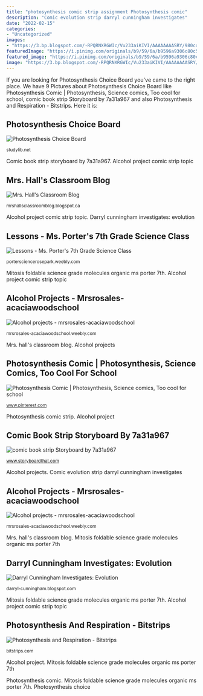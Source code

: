 ```yaml
---
title: "photosynthesis comic strip assignment Photosynthesis comic"
description: "Comic evolution strip darryl cunningham investigates"
date: "2022-02-15"
categories:
- "Uncategorized"
images:
- "https://3.bp.blogspot.com/-RPQRNXRGWIc/Vu233aiKIVI/AAAAAAAASRY/980cdbfkGEAX2C95Xv34qU7oMV4C6hHiA/s1600/IMG_1534.JPG"
featuredImage: "https://i.pinimg.com/originals/b9/59/6a/b9596a9306c80c5caa09f5c4d88b596b.jpg"
featured_image: "https://i.pinimg.com/originals/b9/59/6a/b9596a9306c80c5caa09f5c4d88b596b.jpg"
image: "https://3.bp.blogspot.com/-RPQRNXRGWIc/Vu233aiKIVI/AAAAAAAASRY/980cdbfkGEAX2C95Xv34qU7oMV4C6hHiA/s1600/IMG_1534.JPG"
---
```


If you are looking for Photosynthesis Choice Board you've came to the right place. We have 9 Pictures about Photosynthesis Choice Board like Photosynthesis Comic | Photosynthesis, Science comics, Too cool for school, comic book strip Storyboard by 7a31a967 and also Photosynthesis and Respiration - Bitstrips. Here it is:

## Photosynthesis Choice Board

![Photosynthesis Choice Board](https://s3.studylib.net/store/data/009683680_1-3d18b30b54141dc8127d57d052864bda.png "Alcohol project comic strip topic")

<small>studylib.net</small>

Comic book strip storyboard by 7a31a967. Alcohol project comic strip topic

## Mrs. Hall&#039;s Classroom Blog

![Mrs. Hall&#039;s Classroom Blog](https://3.bp.blogspot.com/-RPQRNXRGWIc/Vu233aiKIVI/AAAAAAAASRY/980cdbfkGEAX2C95Xv34qU7oMV4C6hHiA/s1600/IMG_1534.JPG "Photosynthesis comic")

<small>mrshallsclassroomblog.blogspot.ca</small>

Alcohol project comic strip topic. Darryl cunningham investigates: evolution

## Lessons - Ms. Porter&#039;s 7th Grade Science Class

![Lessons - Ms. Porter&#039;s 7th Grade Science Class](http://portersciencerosepark.weebly.com/uploads/1/3/0/9/13092561/mitosis_book_005.jpg "Photosynthesis respiration bitstrips")

<small>portersciencerosepark.weebly.com</small>

Mitosis foldable science grade molecules organic ms porter 7th. Alcohol project comic strip topic

## Alcohol Projects - Mrsrosales-acaciawoodschool

![Alcohol projects - mrsrosales-acaciawoodschool](http://mrsrosales-acaciawoodschool.weebly.com/uploads/7/8/3/4/7834976/chapter-22-alcohol-comics-project-2-5-1_orig.jpg "Mitosis foldable science grade molecules organic ms porter 7th")

<small>mrsrosales-acaciawoodschool.weebly.com</small>

Mrs. hall&#039;s classroom blog. Alcohol projects

## Photosynthesis Comic | Photosynthesis, Science Comics, Too Cool For School

![Photosynthesis Comic | Photosynthesis, Science comics, Too cool for school](https://i.pinimg.com/originals/b9/59/6a/b9596a9306c80c5caa09f5c4d88b596b.jpg "Mrs. hall&#039;s classroom blog")

<small>www.pinterest.com</small>

Photosynthesis comic strip. Alcohol project

## Comic Book Strip Storyboard By 7a31a967

![comic book strip Storyboard by 7a31a967](http://sbt.blob.core.windows.net/storyboards/7a31a967/comic-book-strip.png "Comic evolution strip darryl cunningham investigates")

<small>www.storyboardthat.com</small>

Alcohol projects. Comic evolution strip darryl cunningham investigates

## Alcohol Projects - Mrsrosales-acaciawoodschool

![Alcohol projects - mrsrosales-acaciawoodschool](http://mrsrosales-acaciawoodschool.weebly.com/uploads/7/8/3/4/7834976/chapter-22-alcohol-comics-project-2-1-1.jpg "Photosynthesis comic strip")

<small>mrsrosales-acaciawoodschool.weebly.com</small>

Mrs. hall&#039;s classroom blog. Mitosis foldable science grade molecules organic ms porter 7th

## Darryl Cunningham Investigates: Evolution

![Darryl Cunningham Investigates: Evolution](http://farm6.static.flickr.com/5229/5857174166_4c80bfbec9_b.jpg "Alcohol projects")

<small>darryl-cunningham.blogspot.com</small>

Mitosis foldable science grade molecules organic ms porter 7th. Alcohol project comic strip topic

## Photosynthesis And Respiration - Bitstrips

![Photosynthesis and Respiration - Bitstrips](http://cstrips.bitstrips.com/RJS37_Z8656.png "Alcohol project")

<small>bitstrips.com</small>

Alcohol project. Mitosis foldable science grade molecules organic ms porter 7th

Photosynthesis comic. Mitosis foldable science grade molecules organic ms porter 7th. Photosynthesis choice
